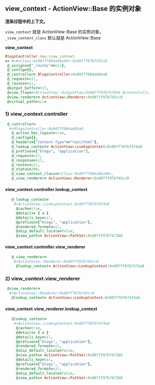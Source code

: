 ## view_context - ActionView::Base 的实例对象

**渲染过程中的上下文。**

`view_context` 就是 ActionView::Base 的实例对象。
<br>
`_view_context_class` 默认就是 ActionView::Base

**view_context**

```ruby
BlogsController.new.view_context
=> #<#<Class:0x007ff084a6ba90>:0x007ff07b745518
 @_assigns={"_routes"=>nil},
 @_config={},
 @_controller= BlogsController:0x007ff084a6bba8
 @_request=nil,
 @_routes=nil,
 @output_buffer=nil,
 @view_flow=#<ActionView::OutputFlow:0x007ff07b757010 @content={}>,
 @view_renderer= ActionView::Renderer:0x007ff07b745cc0
 @virtual_path=nil>
```

### 1) view_context.controller

```ruby
 @_controller=
  #<BlogsController:0x007ff084a6bba8
   @_action_has_layout=true,
   @_config={},
   @_headers={"Content-Type"=>"text/html"},
   @_lookup_context= ActionView::LookupContext:0x007ff07b7474a8
   @_prefixes=["blogs", "application"],
   @_request=nil,
   @_response=nil,
   @_routes=nil,
   @_status=200,
   @_view_context_class=#<Class:0x007ff084a6ba90>,
   @_view_renderer= ActionView::Renderer:0x007ff07b745cc0
```

#### view_context.controller.lookup_context

```ruby
   @_lookup_context=
    #<ActionView::LookupContext:0x007ff07b7474a8
     @cache=true,
     @details= { x }
     @details_key=nil,
     @prefixes=["blogs", "application"],
     @rendered_format=nil,
     @skip_default_locale=false,
     @view_paths= ActionView::PathSet:0x007ff07b7473b8
```

#### view_context.controller.view_renderer

```ruby
   @_view_renderer=
    #<ActionView::Renderer:0x007ff07b745cc0
     @lookup_context= ActionView::LookupContext:0x007ff07b7474a8
```

### 2) view_context.view_renderer

```ruby
 @view_renderer=
  #<ActionView::Renderer:0x007ff07b745cc0
   @lookup_context= ActionView::LookupContext:0x007ff07b7474a8
```

#### view_context.view_renderer.lookup_context

```ruby
   @lookup_context=
    #<ActionView::LookupContext:0x007ff07b7474a8
     @cache=true,
     @details= { x }
     @details_key=nil,
     @prefixes=["blogs", "application"],
     @rendered_format=nil,
     @skip_default_locale=false,
     @view_paths= ActionView::PathSet:0x007ff07b7473b8
     @details_key=nil,
     @prefixes=["blogs", "application"],
     @rendered_format=nil,
     @skip_default_locale=false,
     @view_paths= ActionView::PathSet:0x007ff07b7473b8
```
